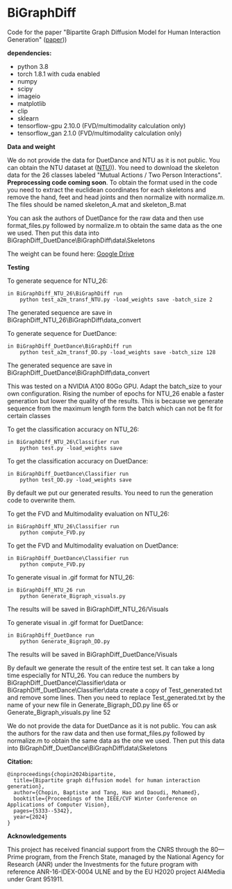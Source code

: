 
# BiGraphDiff

Code for the paper "Bipartite Graph Diffusion Model for Human Interaction Generation" ([paper](https://openaccess.thecvf.com/content/WACV2024/papers/Chopin_Bipartite_Graph_Diffusion_Model_for_Human_Interaction_Generation_WACV_2024_paper.pdf)))


**dependencies:**
- python 3.8
- torch 1.8.1 with cuda enabled
- numpy
- scipy
- imageio
- matplotlib
- clip
- sklearn
- tensorflow-gpu 2.10.0 (FVD/multimodality calculation only)
- tensorflow_gan 2.1.0 (FVD/multimodality calculation only)



**Data and weight**

We do not provide the data for DuetDance and NTU as it is not public. 
You can obtain the NTU dataset at ([NTU](https://rose1.ntu.edu.sg/dataset/actionRecognition/))). You need to download the skeleton data for the 26 classes labeled "Mutual Actions / Two Person Interactions". **Preprocessing code coming soon**.
To obtain the format used in the code you need to extract the euclidean coordinates for each skeletons and remove the hand, feet and head joints and then normalize with normalize.m. The files should be named skeleton_A.mat and skeleton_B.mat

You can ask the authors of DuetDance for the raw data and then use format_files.py followed by normalize.m to obtain the same data as the one we used. Then put this data into BiGraphDiff_DuetDance\BiGraphDiff\data\Skeletons

The weight can be found here: [Google Drive](https://drive.google.com/drive/folders/1ekHkzKg69yykWjAQ9RqAglm7ePWt1qjw?usp=sharing)




**Testing**

To generate sequence for NTU_26:
```
in BiGraphDiff_NTU_26\BiGraphDiff run
	python test_a2m_transf_NTU.py -load_weights save -batch_size 2
```

The generated sequence are save in BiGraphDiff_NTU_26\BiGraphDiff\data_convert
	
To generate sequence for DuetDance:
```
in BiGraphDiff_DuetDance\BiGraphDiff run
	python test_a2m_transf_DD.py -load_weights save -batch_size 128
```
 
The generated sequence are save in BiGraphDiff_DuetDance\BiGraphDiff\data_convert

This was tested on a NVIDIA A100 80Go GPU. Adapt the batch_size to your own configuration.
Rising the number of epochs for NTU_26 enable a faster generation but lower the quality of the results. This is because we generate sequence from the maximum length form the batch which can not be fit for certain classes

To get the classification accuracy on NTU_26: 
```
in BiGraphDiff_NTU_26\Classifier run
	python test.py -load_weights save
```

To get the classification accuracy on DuetDance: 
```
in BiGraphDiff_DuetDance\Classifier run
	python test_DD.py -load_weights save
```
	
By default we put our generated results. You need to run the generation code to overwrite them.

To get the FVD and Multimodality evaluation on NTU_26:
```
in BiGraphDiff_NTU_26\Classifier run
	python compute_FVD.py
```
	
To get the FVD and Multimodality evaluation on DuetDance:
```
in BiGraphDiff_DuetDance\Classifier run
	python compute_FVD.py
```
	
To generate  visual in .gif format for NTU_26:
```
in BiGraphDiff_NTU_26 run
	python Generate_Bigraph_visuals.py
```

The results will be saved in BiGraphDiff_NTU_26/Visuals

To generate  visual in .gif format for DuetDance:
```
in BiGraphDiff_DuetDance run
	python Generate_Bigraph_DD.py
```

The results will be saved in BiGraphDiff_DuetDance/Visuals

By default we generate the result of the entire test set. It can take a long time especially for NTU_26.
You can reduce the numbers by BiGraphDiff_DuetDance\Classifier\data or BiGraphDiff_DuetDance\Classifier\data create a copy of Test_generated.txt and remove some lines.
Then you need to replace Test_generated.txt by the name of your new file in Generate_Bigraph_DD.py line 65 or Generate_Bigraph_visuals.py line 52



We do not provide the data for DuetDance as it is not public. You can ask the authors for the raw data and then use format_files.py followed by normalize.m to obtain the same data as the one we used. Then put this data into BiGraphDiff_DuetDance\BiGraphDiff\data\Skeletons

 **Citation:**
 
```
@inproceedings{chopin2024bipartite,
  title={Bipartite graph diffusion model for human interaction generation},
  author={Chopin, Baptiste and Tang, Hao and Daoudi, Mohamed},
  booktitle={Proceedings of the IEEE/CVF Winter Conference on Applications of Computer Vision},
  pages={5333--5342},
  year={2024}
}
```

**Acknowledgements**

This project has received financial support from the CNRS through the 80—Prime program, from the French State, managed by the National Agency for Research (ANR) under the Investments for the future program with reference ANR-16-IDEX-0004 ULNE and by the EU H2020 project AI4Media under Grant 951911. 
